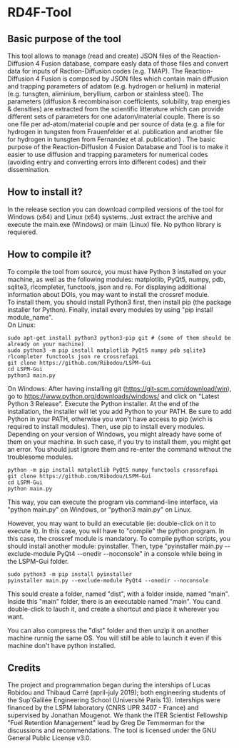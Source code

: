 # RD4F-Tool

## Basic purpose of the tool
This tool allows to manage (read and create) JSON files of the Reaction-Diffusion 4 Fusion database, compare easly data of those files and convert data for inputs of Raction-Diffusion codes (e.g. TMAP). The Reaction-Diffusion 4 Fusion is composed by JSON files which contain main diffusion and trapping parameters of adatom (e.g. hydrogen or helium) in material (e.g. tunsgten, aliminium, beryllium, carbon or stainless steel). The parameters (diffusion & recombinaison coefficients, solubility, trap energies & densities) are extracted from the scientific litterature which can provide different sets of parameters for one adatom/material couple. There is so one file per ad-atom/material couple and per source of data (e.g. a file for hydrogen in tungsten from Frauenfelder et al. publication and another file for hydrogen in tunsgten from Fernandez et al. publication) . The basic purpose of the Reaction-Diffusion 4 Fusion Database and Tool is to make it easier to use diffusion and trapping parameters for numerical codes (avoiding entry and converting errors into different codes) and their dissemination.

## How to install it?
In the release section you can download compiled versions of the tool for Windows (x64) and Linux (x64) systems. Just extract the archive and execute the main.exe (Windows) or main (Linux) file. No python library is requiered.

## How to compile it?
To compile the tool from source, you must have Python 3 installed on your machine, as well as the following modules: matplotlib, PyQt5, numpy, pdb, sqlite3, rlcompleter, functools, json and re. For displaying additional information about DOIs, you may want to install the crossref module.  
To install them, you should install Python3 first, then install pip (the package installer for Python). Finally, install every modules by using "pip install module_name".  
On Linux:
```
sudo apt-get install python3 python3-pip git # (some of them should be already on your machine)
sudo python3 -m pip install matplotlib PyQt5 numpy pdb sqlite3 rlcompleter functools json re crossrefapi
git clone https://github.com/Ribodou/LSPM-Gui
cd LSPM-Gui
python3 main.py
```
On Windows:
After having installing git (https://git-scm.com/download/win), go to https://www.python.org/downloads/windows/ and click on "Latest Python 3 Release". Execute the Python installer. At the end of the installation, the installer will let you add Python to your PATH. Be sure to add Python in your PATH, otherwise you won't have access to pip (wich is required to install modules). Then, use pip to install every modules. Depending on your version of Windows, you might already have some of them on your machine. In such case, if you try to install them, you might get an error. You should just ignore them and re-enter the command without the troublesome modules.
```
python -m pip install matplotlib PyQt5 numpy functools crossrefapi
git clone https://github.com/Ribodou/LSPM-Gui
cd LSPM-Gui
python main.py
```
This way, you can execute the program via command-line interface, via "python main.py" on Windows, or "python3 main.py" on Linux.  

However, you may want to build an executable (ie: double-click on it to execute it). In this case, you will have to "compile" the python program. In this case, the crossref module is mandatory. To compile python scripts, you should install another module: pyinstaller. Then, type "pyinstaller main.py --exclude-module PyQt4 --onedir --noconsole" in a console while being in the LSPM-Gui folder.
```
sudo python3 -m pip install pyinstaller
pyinstaller main.py --exclude-module PyQt4 --onedir --noconsole
```
This sould create a folder, named "dist", with a folder inside, named "main". Inside this "main" folder, there is an executable named "main". You cand double-click to lauch it, and create a shortcut and place it wherever you want.  

You can also compress the "dist" folder and then unzip it on another machine runnig the same OS. You will still be able to launch it even if this machine don't have python installed.

## Credits
The project and programmation began during the interships of Lucas Robidou and Thibaud Carré (april-july 2019); both engineering students of the Sup'Galilée Engineering School (Université Paris 13). Interships were financed by the LSPM laboratory (CNRS UPR 3407 - France) and supervised by Jonathan Mougenot. We thank the ITER Scientist Fellowship "Fuel Retention Management" lead by Greg De Temmerman for the discussions and recommendations. The tool is licensed under the GNU General Public License v3.0.

